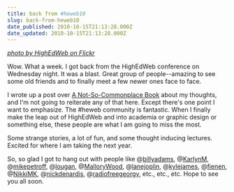```yaml
---
title: back from #heweb10
slug: back-from-heweb10
date_published: 2010-10-15T21:13:28.000Z
date_updated: 2010-10-15T21:13:28.000Z
---
```


*[photo by HighEdWeb on Flickr](http://www.flickr.com/photos/highedweb/5081438937/in/pool-1492716@N25/)*

Wow. What a week. I got back from the HighEdWeb conference on Wednesday night. It was a blast. Great group of people--amazing to see some old friends and to finally meet a few newer ones face to face.

I wrote up a post over [A Not-So-Commonplace Book](http://www.joelgoodman.co/2010/10/state-of-highedweb/) about my thoughts, and I'm not going to reiterate any of that here. Except there's one point I want to emphasize. The #heweb community is fantastic. When I finally make the leap out of HighEdWeb and into academia or graphic design or something else, these people are what I am going to miss the most.

Some strange stories, a lot of fun, and some thought inducing lectures. Excited for where I am taking the next year.

So, so glad I got to hang out with people like @[billyadams](http://twitter.com/billyadams), @[KarlynM](http://twitter.com/KarlynM), @[mikepetroff](http://twitter.com/mikepetroff), @[lougan](http://twitter.com/lougan), @[MalloryWood](http://twitter.com/MalloryWood), @[lanejoplin](http://twitter.com/lanejoplin), @[kylejames](http://twitter.com/kylejames), @[fienen](http://twitter.com/fienen), @[NikkiMK](http://twitter.com/NikkiMK), @[nickdenardis](http://twitter.com/nickdenardis), @[radiofreegeorgy](http://twitter.com/radiofreegeorgy), etc., etc., etc. Hope to see you all soon.
